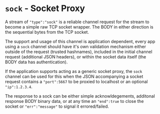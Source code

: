 # `sock` - Socket Proxy

A stream of `"type":"sock"` is a reliable channel request for the stream to become a simple raw TCP socket wrapper.  The BODY in either direction is the sequential bytes from the TCP socket.

The support and usage of this channel is application dependent, every app using a `sock` channel should have it's own validation mechanism either outside of the request (trusted hashnames), included in the initial channel request (additional JSON headers), or within the socket data itself (the BODY data has authentication).

If the application supports acting as a generic socket proxy, the `sock` channel can be used for this when the JSON accompanying a socket request contains a `"port":5667` to be proxied to localhost or an optional `"ip":1.2.3.4`.

The response to a sock can be either simple acknowldegements, additonal response BODY binary data, or at any time an `"end":true` to close the socket or `"err":"message"` to signal it errored/failed.

